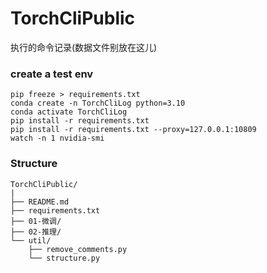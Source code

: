 # TorchCliPublic
执行的命令记录(数据文件别放在这儿)

### create a test env

```shell
pip freeze > requirements.txt
conda create -n TorchCliLog python=3.10
conda activate TorchCliLog
pip install -r requirements.txt
pip install -r requirements.txt --proxy=127.0.0.1:10809
watch -n 1 nvidia-smi
```

### Structure
```
TorchCliPublic/
|
├── README.md
├── requirements.txt
├── 01-微调/
├── 02-推理/
└── util/
    ├── remove_comments.py
    └── structure.py
```